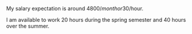 ﻿My salary expectation is around 4800$/month or 30$/hour. 

I am available to work 20 hours during the spring semester and 40 hours over the summer. 
